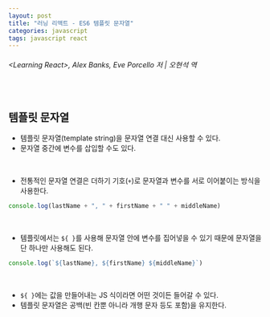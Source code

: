 ```yaml
---
layout: post
title: "러닝 리액트 - ES6 템플릿 문자열"
categories: javascript
tags: javascript react
---
```


###### \<Learning React>, Alex Banks, Eve Porcello 저 | 오현석 역

<br>

## 템플릿 문자열

- 템플릿 문자열(template string)을 문자열 연결 대신 사용할 수 있다.
- 문자열 중간에 변수를 삽입할 수도 있다.

<br>

- 전통적인 문자열 연결은 더하기 기호(`+`)로 문자열과 변수를 서로 이어붙이는 방식을 사용한다.

```javascript
console.log(lastName + ", " + firstName + " " + middleName)
```

<br>

- 템플릿에서는 `${ }`를 사용해 문자열 안에 변수를 집어넣을 수 있기 때문에 문자열을 단 하나만 사용해도 된다.

```javascript
console.log(`${lastName}, ${firstName} ${middleName}`)
```

<br>

- `${ }`에는 값을 만들어내는 JS 식이라면 어떤 것이든 들어갈 수 있다.
- 템플릿 문자열은 공백(빈 칸뿐 아니라 개행 문자 등도 포함)을 유지한다.

<br>